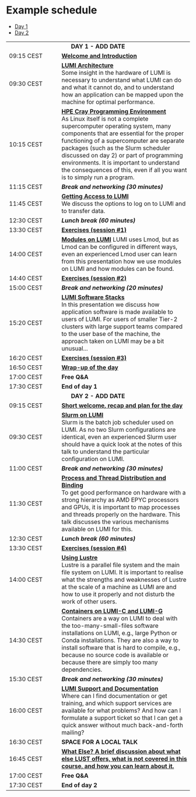 # Example schedule

<ul>
    <li><a href="#Day1">Day 1</a>
    <li><a href="#Day2">Day 2</a>
</ul>

<table style="text-align: left;">
<tbody>
<!--
DAY 1
-->
    <tr>
        <td colspan="2" align="center">
            <a name="Day1"><b>DAY 1 - ADD DATE</b></a>
        </td>
    </tr>
    <tr>
        <td style="width:8em">
            09:15 CEST
        </td>
        <td><b><a href="../MI01-IntroductionCourse/">Welcome and Introduction</a></b>
        <!--<br/><em>Presenters: Kurt Lust (LUST) and Jørn Dietze (LUST)</em>-->
        </td>
    </tr>
    <tr>
        <td>
            09:30 CEST
        </td>
        <td><b><a href="../M01-Architecture/">LUMI Architecture</a></b>
        <!--<br/><em>Presenter: Kurt Lust (LUST)</em>-->
        <br/>Some insight in the hardware of LUMI is necessary to understand what
        LUMI can do and what it cannot do, and to understand how an application can
        be mapped upon the machine for optimal performance.
        </td>
    </tr>
    <tr>
        <td>
            10:15 CEST
        </td>
        <td><b><a href="../M02-CPE/">HPE Cray Programming Environment</a></b>
        <!--<br/><em>Presenter: Kurt Lust (LUST)</em>-->
        <br/>As Linux itself is not a complete supercomputer operating system, many components
        that are essential for the proper functioning of a supercomputer are separate packages
        (such as the Slurm scheduler discussed on day 2) or part of programming environments. 
        It is important to understand the consequences of this, even if all you want is to simply
        run a program.
        </td>
    </tr>
    <tr>
        <td>
            11:15 CEST
        </td>
        <td><b><em>Break and networking (30 minutes)</em></b>
        </td>
    </tr>
    <tr>
        <td>
            11:45 CEST
        </td>
        <td><b><a href="../M03-Access/">Getting Access to LUMI</a></b>
        <!--<br/><em>Presenter: Kurt Lust (LUST)</em>-->
        <br/>We discuss the options to log on to LUMI and to transfer data.
        </td>
    </tr>
    <tr>
        <td>
            12:30 CEST
        </td>
        <td><b><em>Lunch break (60 minutes)</em></b>
        </td>
    </tr>
    <tr>
        <td>
            13:30 CEST
        </td>
        <td><b><a href="../ME03-Exercises-1/">Exercises (session #1)</a></b>
        </td>
    </tr>
    <tr>
        <td>
            14:00 CEST
        </td>
        <td><b><a href="../M04-Modules/">Modules on LUMI</a></b>
        <!--<em>Presenter: Kurt Lust (LUST)</em>-->
        LUMI uses Lmod, but as Lmod can be configured in different ways, even an experienced
        Lmod user can learn from this presentation how we use modules on LUMI and how
        modules can be found.
        </td>
    </tr>
    <tr>
        <td>
            14:40 CEST
        </td>
        <td><b><a href="../ME04-Exercises-2/">Exercises (session #2)</a></b>
        </td>
    </tr>
    <tr>
        <td>
            15:00 CEST
        </td>
        <td><b><em>Break and networking (20 minutes)</em></b>
        </td>
    </tr>
    <tr>
        <td>
            15:20 CEST
        </td>
        <td><b><a href="../M05-SoftwareStacks/">LUMI Software Stacks</a></b>
        <!--<br/><em>Presenter: Kurt Lust (LUST)</em>-->
        <br/>In this presentation we discuss how application software is made available to
        users of LUMI. For users of smaller Tier-2 clusters with large support teams compared
        to the user base of the machine, the approach taken on LUMI may be a bit unusual...
        </td>
    </tr>
    <tr>
        <td>
            16:20 CEST
        </td>
        <td><b><a href="../ME05-Exercises-3/">Exercises (session #3)</a></b>
        </td>
    </tr>
    <tr>
        <td>
            16:50 CEST
        </td>
        <td><b><a href="../MI02_WrapUpDay1">Wrap-up of the day</a></b> 
        </td>
    </tr>
    <tr>
        <td>
            17:00 CEST
        </td>
        <td><b>Free Q&A</a></b> 
        </td>
    </tr>
    <tr>
        <td>
            17:30 CEST
        </td>
        <td><b>End of day 1</a></b> 
        </td>
    </tr>
<!--
DAY 2
-->
    <tr>
        <td colspan="2" align="center">
            <a name="Day2"><b>DAY 2 - ADD DATE</b></a>
        </td>
    </tr>
    <tr>
        <td style="width:8em">
            09:15 CEST
        </td>
        <td><b><a href="../MI03-IntroductionDay2">Short welcome, recap and plan for the day</a></b>
        <!--<br/><em>Presenters: Kurt Lust (LUST) and Jørn Dietze (LUST)</em>-->
        </td>
    </tr>
    <tr>
        <td>
            09:30 CEST
        </td>
        <td><b><a href="../M06-Slurm/">Slurm on LUMI</a></b>
        <!--<br/><em>Presenter: Kurt Lust (LUST)</em>-->
        <br/>Slurm is the batch job scheduler used on LUMI. As no two Slurm configurations are
        identical, even an experienced Slurm user should have a quick look at the notes of this
        talk to understand the particular configuration on LUMI.
        </td>
    </tr>
    <tr>
        <td>
            11:00 CEST
        </td>
        <td><b><em>Break and networking (30 minutes)</em></b>
        </td>
    </tr>
    <tr>
        <td>
            11:30 CEST
        </td>
        <td><b><a href="../M07-Binding/">Process and Thread Distribution and Binding</a></b>
        <!--<br/><em>Presenter: Kurt Lust (LUST)</em>-->
        <br/>To get good performance on hardware with a strong hierarchy as AMD EPYC processors and
        GPUs, it is important to map processes and threads properly on the hardware. This talk discusses
        the various mechanisms available on LUMI for this.
        </td>
    </tr>
    <tr>
        <td>
            12:30 CEST
        </td>
        <td><b><em>Lunch break (60 minutes)</em></b>
        </td>
    </tr>
    <tr>
        <td>
            13:30 CEST
        </td>
        <td><b><a href="../E09-Exercises-4/">Exercises (session #4)</a></b>
        </td>
    </tr>
    <tr>
        <td>
            14:00 CEST
        </td>
        <td><b><a href="../M08-Lustre/">Using Lustre</a></b>
        <!--<em>Presenter: Kurt Lust (LUST)</em>-->
        <br/>Lustre is a parallel file system and the main file system on LUMI.
        It is important to realise what the strengths and weaknesses of Lustre at the
        scale of a machine as LUMI are and how to use it properly and not disturb the
        work of other users.
        </td>
    </tr>
    <tr>
        <td>
            14:30 CEST
        </td>
        <td><b><a href="../M09-Containers/">Containers on LUMI-C and LUMI-G</a></b>
        <!--<em>Presenter: Kurt Lust (LUST)</em>-->
        <br/>Containers are a way on LUMI to deal with the too-many-small-files software
        installations on LUMI, e.g., large Python or Conda installations. They are also a 
        way to install software that is hard to compile, e.g., because no source code is
        available or because there are simply too many dependencies.
        </td>
    </tr>
    <tr>
        <td>
            15:30 CEST
        </td>
        <td><b><em>Break and networking (30 minutes)</em></b>
        </td>
    </tr>
    <tr>
        <td>
            16:00 CEST
        </td>
        <td><b><a href="../M10-Support/">LUMI Support and Documentation</a></b>
        <!--<em>Presenter: Kurt Lust (LUST)</em>-->
        <br/>Where can I find documentation or get training, and which support services are 
        available for what problems? And how can I formulate a support ticket so that I can
        get a quick answer without much back-and-forth mailing?
        </td>
    </tr>
    <tr>
        <td>
            16:30 CEST
        </td>
        <td><b>SPACE FOR A LOCAL TALK</b>
        <!-- When no local talk, extend the Lustre and containers presentation by 5 minutes each. -->
        <!--<em>Presenter: Whoever</em>-->
        </td>
    </tr>
    <tr>
        <td>
            16:45 CEST
        </td>
        <td><b><a href="../MI04-WhatElse/">What Else?
        A brief discussion about what else LUST offers, what is not covered in this course,
        and how you can learn about it.</a></b>
        <!--<em>Presenter: Kurt Lust (LUST)</em>-->
        </td>
    </tr>
    <tr>
        <td>
            17:00 CEST
        </td>
        <td><b>Free Q&A</b> 
        </td>
    </tr>
    <tr>
        <td>
            17:30 CEST
        </td>
        <td><b>End of day 2</a></b> 
        </td>
    </tr>
</tbody>
</table>
